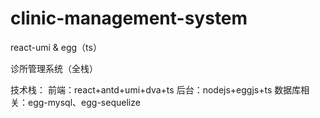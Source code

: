 # clinic-management-system
react-umi &amp; egg（ts）

诊所管理系统（全栈）

技术栈：	前端：react+antd+umi+dva+ts
	后台：nodejs+eggjs+ts
	数据库相关：egg-mysql、egg-sequelize